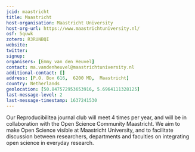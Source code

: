 ```yaml
---
jcid: maastricht
title: Maastricht
host-organisation: Maastricht University
host-org-url: https://www.maastrichtuniversity.nl/
osf: 5quwk
zotero: R3RUNBQI
website: 
twitter: 
signup: 
organisers: [Emmy van den Heuvel]
contact: ma.vandenheuvel@maastrichtuniversity.nl
additional-contact: []
address: [P.O. Box 616,  6200 MD,  Maastricht]
country: Netherlands
geolocation: [50.847572953653916, 5.6964111328125]
last-message-level: 2
last-message-timestamp: 1637241530
---
```


Our Reproducibilitea journal club will meet 4 times per year, and will be in collaboration with the Open Science Community Maastricht. We aim to make Open Science visible at Maastricht University, and to facilitate discussion between researchers, departments and faculties on integrating open science in everyday research.
